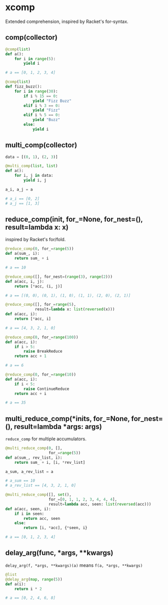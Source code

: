# xcomp
Extended comprehension, inspired by Racket's for-syntax.

## comp(collector)

```python
@comp(list)
def a():
    for i in range(5):
        yield i

# a == [0, 1, 2, 3, 4]

@comp(list)
def fizz_buzz():
    for i in range(30):
        if i % 15 == 0:
            yield "Fizz Buzz"
        elif i % 3 == 0:
            yield "Fizz"
        elif i % 5 == 0:
            yield "Buzz"
        else:
            yield i
```

## multi_comp(collector)

```python
data = [(0, 1), (2, 3)]

@multi_comp(list, list)
def a():
    for i, j in data:
        yield i, j

a_i, a_j = a

# a_i == [0, 2]
# a_j == [1, 3]
```

## reduce_comp(init, for_=None, for_nest=(), result=lambda x: x)

inspired by Racket's for/fold.

```python
@reduce_comp(0, for_=range(5))
def a(sum_, i):
    return sum_ + i

# a == 10

@reduce_comp([], for_nest=(range(3), range(2)))
def a(acc, i, j):
    return [*acc, (i, j)]

# a == [(0, 0), (0, 1), (1, 0), (1, 1), (2, 0), (2, 1)]

@reduce_comp([], for_=range(5),
             result=lambda x: list(reversed(x)))
def a(acc, i):
    return [*acc, i]

# a == [4, 3, 2, 1, 0]

@reduce_comp(0, for_=range(100))
def a(acc, i):
    if i > 5:
        raise BreakReduce
    return acc + 1

# a == 6

@reduce_comp(0, for_=range(10))
def a(acc, i):
    if i < 5:
        raise ContinueReduce
    return acc + i

# a == 35
```

## multi_reduce_comp(*inits, for_=None, for_nest=(), result=lambda *args: args)

`reduce_comp` for multiple accumulators.

```python
@multi_reduce_comp(0, [],
                   for_=range(5))
def a(sum_, rev_list, i):
    return sum_ + i, [i, *rev_list]

a_sum, a_rev_list = a

# a_sum == 10
# a_rev_list == [4, 3, 2, 1, 0]

@multi_reduce_comp([], set(),
                   for_=[0, 1, 1, 2, 3, 4, 4, 4],
                   result=lambda acc, seen: list(reversed(acc)))
def a(acc, seen, i):
    if i in seen:
        return acc, seen
    else:
        return [i, *acc], {*seen, i}

# a == [0, 1, 2, 3, 4]
```

## delay_arg(func, *args, **kwargs)

`delay_arg(f, *args, **kwargs)(a)` means `f(a, *args, **kwargs)`

```python
@list
@delay_arg(map, range(5))
def a(i):
    return i * 2

# a == [0, 2, 4, 6, 8]
```
